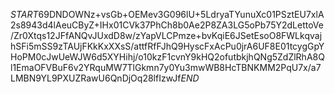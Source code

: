 $START$69DNDOWNz+vsGb+OEMev3G096lU+5LdryaTYunuXc01PSztEU7xlA2s8943d4lAeuCByZ+IHx01CVk37PhCh8b0Ae2P8ZA3LG5oPb75Y2dLettoVe/Zr0Xtqs12JFfANQvJUxdD8w/zYapVLCPmze+bvKqiE6JSetEsoO8FWLkqvajhSFi5mSS9zTAUjFKkKxXXsS/attfRfFJhQ9HyscFxAcPu0jrA6UF8E01tcygGpYHoPM0cJwUeWJW6d5XYHihj/o10kzF1cvnY9kHQ2ofutbkjhQNg5ZdZlRhA8Ql1EmaOFVBuF6v2YRquMW7TlGkmn7y0Yu3mwWB8HcTBNKMM2PqU7x/a7LMBN9YL9PXUZRawU6QnDjOq28lfIzwJf$END$